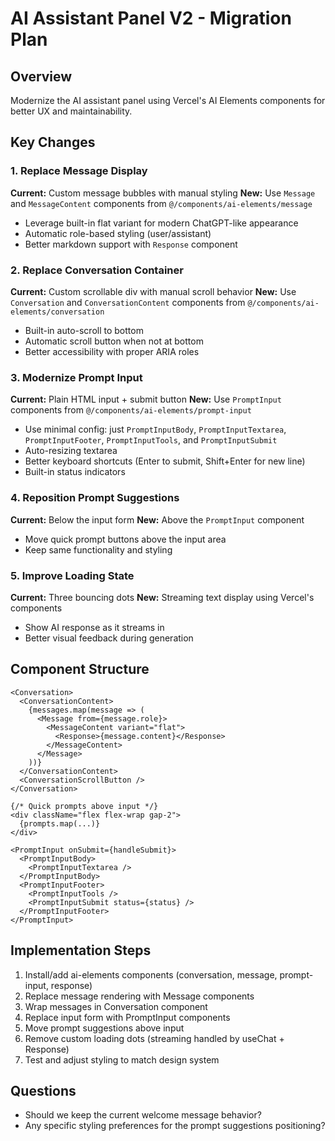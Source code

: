 # AI Assistant Panel V2 - Migration Plan

## Overview
Modernize the AI assistant panel using Vercel's AI Elements components for better UX and maintainability.

## Key Changes

### 1. Replace Message Display
**Current:** Custom message bubbles with manual styling
**New:** Use `Message` and `MessageContent` components from `@/components/ai-elements/message`
- Leverage built-in flat variant for modern ChatGPT-like appearance
- Automatic role-based styling (user/assistant)
- Better markdown support with `Response` component

### 2. Replace Conversation Container
**Current:** Custom scrollable div with manual scroll behavior
**New:** Use `Conversation` and `ConversationContent` components from `@/components/ai-elements/conversation`
- Built-in auto-scroll to bottom
- Automatic scroll button when not at bottom
- Better accessibility with proper ARIA roles

### 3. Modernize Prompt Input
**Current:** Plain HTML input + submit button
**New:** Use `PromptInput` components from `@/components/ai-elements/prompt-input`
- Use minimal config: just `PromptInputBody`, `PromptInputTextarea`, `PromptInputFooter`, `PromptInputTools`, and `PromptInputSubmit`
- Auto-resizing textarea
- Better keyboard shortcuts (Enter to submit, Shift+Enter for new line)
- Built-in status indicators

### 4. Reposition Prompt Suggestions
**Current:** Below the input form
**New:** Above the `PromptInput` component
- Move quick prompt buttons above the input area
- Keep same functionality and styling

### 5. Improve Loading State
**Current:** Three bouncing dots
**New:** Streaming text display using Vercel's components
- Show AI response as it streams in
- Better visual feedback during generation

## Component Structure
```tsx
<Conversation>
  <ConversationContent>
    {messages.map(message => (
      <Message from={message.role}>
        <MessageContent variant="flat">
          <Response>{message.content}</Response>
        </MessageContent>
      </Message>
    ))}
  </ConversationContent>
  <ConversationScrollButton />
</Conversation>

{/* Quick prompts above input */}
<div className="flex flex-wrap gap-2">
  {prompts.map(...)}
</div>

<PromptInput onSubmit={handleSubmit}>
  <PromptInputBody>
    <PromptInputTextarea />
  </PromptInputBody>
  <PromptInputFooter>
    <PromptInputTools />
    <PromptInputSubmit status={status} />
  </PromptInputFooter>
</PromptInput>
```

## Implementation Steps
1. Install/add ai-elements components (conversation, message, prompt-input, response)
2. Replace message rendering with Message components
3. Wrap messages in Conversation component
4. Replace input form with PromptInput components
5. Move prompt suggestions above input
6. Remove custom loading dots (streaming handled by useChat + Response)
7. Test and adjust styling to match design system

## Questions
- Should we keep the current welcome message behavior?
- Any specific styling preferences for the prompt suggestions positioning?
